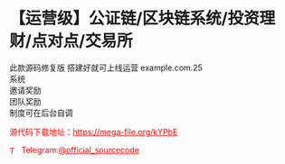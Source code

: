 # 【运营级】公证链/区块链系统/投资理财/点对点/交易所

此款源码修复版 搭建好就可上线运营 example.com.25<br>系统<br>邀请奖励<br>团队奖励<br>制度可在后台自调<br>


<p style="color: red;">源代码下载地址：<a href="https://mega-file.org/kYPbE" style="color: red;">https://mega-file.org/kYPbE</a></p><p style="color: red;"><img src="https://cdn-icons-png.flaticon.com/512/2111/2111646.png" alt="Telegram Icon" style="width: 16px; vertical-align: middle; margin-right: 5px;">Telegram:<a href="https://t.me/official_sourcecode" style="color: red;">@official_sourcecode</a></p>